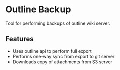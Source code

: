 Outline Backup
==============

Tool for performing backups of outline wiki server.


Features
--------

* Uses outline api to perform full export
* Performs one-way sync from export to git server
* Downloads copy of attachments from S3 server
